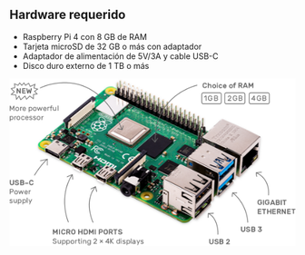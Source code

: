 ## Hardware requerido

- Raspberry Pi 4 con 8 GB de RAM
- Tarjeta microSD de 32 GB o más con adaptador
- Adaptador de alimentación de 5V/3A y cable USB-C
- Disco duro externo de 1 TB o más

![Image](imagenes/raspberrypi.png)
